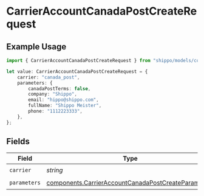 # CarrierAccountCanadaPostCreateRequest

## Example Usage

```typescript
import { CarrierAccountCanadaPostCreateRequest } from "shippo/models/components";

let value: CarrierAccountCanadaPostCreateRequest = {
    carrier: "canada_post",
    parameters: {
        canadaPostTerms: false,
        company: "Shippo",
        email: "hippo@shippo.com",
        fullName: "Shippo Meister",
        phone: "1112223333",
    },
};
```

## Fields

| Field                                                                                                                      | Type                                                                                                                       | Required                                                                                                                   | Description                                                                                                                | Example                                                                                                                    |
| -------------------------------------------------------------------------------------------------------------------------- | -------------------------------------------------------------------------------------------------------------------------- | -------------------------------------------------------------------------------------------------------------------------- | -------------------------------------------------------------------------------------------------------------------------- | -------------------------------------------------------------------------------------------------------------------------- |
| `carrier`                                                                                                                  | *string*                                                                                                                   | :heavy_check_mark:                                                                                                         | N/A                                                                                                                        | canada_post                                                                                                                |
| `parameters`                                                                                                               | [components.CarrierAccountCanadaPostCreateParameters](../../models/components/carrieraccountcanadapostcreateparameters.md) | :heavy_check_mark:                                                                                                         | N/A                                                                                                                        |                                                                                                                            |